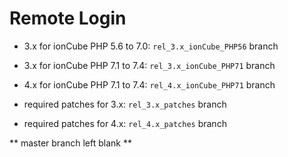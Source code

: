 # Remote Login

- 3.x for ionCube PHP 5.6 to 7.0: `rel_3.x_ionCube_PHP56` branch
- 3.x for ionCube PHP 7.1 to 7.4: `rel_3.x_ionCube_PHP71` branch
- 4.x for ionCube PHP 7.1 to 7.4: `rel_4.x_ionCube_PHP71` branch

- required patches for 3.x: `rel_3.x_patches` branch
- required patches for 4.x: `rel_4.x_patches` branch

** master branch left blank **
